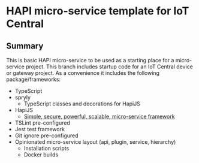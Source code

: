# HAPI micro-service template for IoT Central

## Summary
This is basic HAPI micro-service to be used as a starting place for a micro-service project. This branch includes startup code for an IoT Central device or gateway project.
As a convenience it includes the following package/frameworks:
* TypeScript
* spryly
  * TypeScript classes and decorations for HapiJS
* HapiJS
  * [Simple, secure, powerful, scalable, micro-service framework](https://hapi.dev/)
* TSLint pre-configured
* Jest test framework
* Git ignore pre-configured
* Opinionated micro-service layout (api, plugin, service, hierarchy)
  * Installation scripts
  * Docker builds